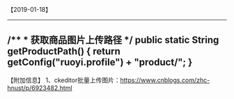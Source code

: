 【2019-01-18】

-----------------------------------------------------------------------------------------
/**
     * 获取商品图片上传路径
     */
    public static String getProductPath() {
        return getConfig("ruoyi.profile") + "product/";
    }
-----------------------------------------------------------------------------------------    
【附加信息】
1、ckeditor批量上传图片：https://www.cnblogs.com/zhc-hnust/p/6923482.html 